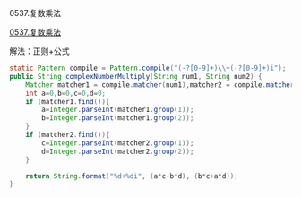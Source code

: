 0537.复数乘法

[0537.复数乘法](https://leetcode-cn.com/problems/complex-number-multiplication/)



解法：正则+公式

```java
static Pattern compile = Pattern.compile("(-?[0-9]+)\\+(-?[0-9]+)i");
public String complexNumberMultiply(String num1, String num2) {
    Matcher matcher1 = compile.matcher(num1),matcher2 = compile.matcher(num2);
    int a=0,b=0,c=0,d=0;
    if (matcher1.find()){
        a=Integer.parseInt(matcher1.group(1));
        b=Integer.parseInt(matcher1.group(2));
    }
    if (matcher2.find()){
        c=Integer.parseInt(matcher2.group(1));
        d=Integer.parseInt(matcher2.group(2));
    }

    return String.format("%d+%di", (a*c-b*d), (b*c+a*d));
}
```


